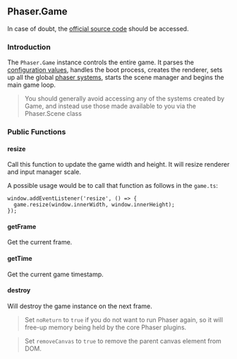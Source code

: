 ## Phaser.Game

In case of doubt, the [official source code](https://github.com/photonstorm/phaser) should be accessed.

### Introduction

The `Phaser.Game` instance controls the entire game.
It parses the [configuration values](https://github.com/digitsensitive/phaser3-typescript/blob/master/cheatsheets/boot/config.md),
handles the boot process, creates the renderer,
sets up all the global [phaser systems](https://github.com/digitsensitive/phaser3-typescript/blob/master/cheatsheets/scene/systems.md),
starts the scene manager and begins the main game loop.

> You should generally avoid accessing any of the systems created by Game,
> and instead use those made available to you via the Phaser.Scene class

### Public Functions

#### resize

Call this function to update the game width and height.
It will resize renderer and input manager scale.

A possible usage would be to call that function as follows in the `game.ts`:

```
window.addEventListener('resize', () => {
  game.resize(window.innerWidth, window.innerHeight);
});
```

#### getFrame

Get the current frame.

#### getTime

Get the current game timestamp.

#### destroy

Will destroy the game instance on the next frame.

> Set `noReturn` to `true` if you do not want to run Phaser again, so it will free-up
> memory being held by the core Phaser plugins.

> Set `removeCanvas` to `true` to remove the parent canvas element from DOM.
